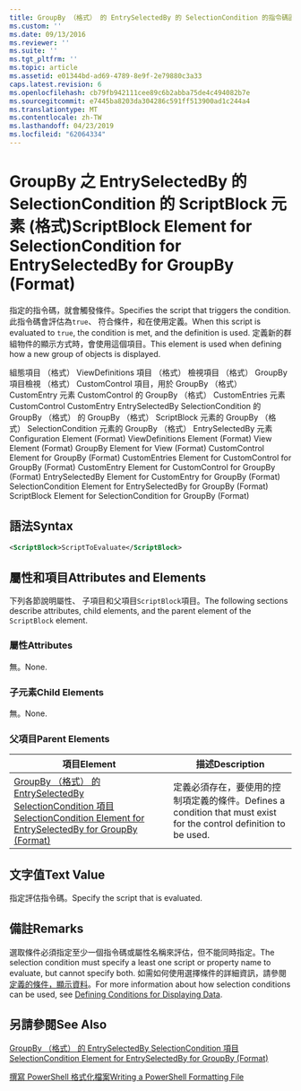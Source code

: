```yaml
---
title: GroupBy （格式） 的 EntrySelectedBy 的 SelectionCondition 的指令碼區塊項目 |Microsoft Docs
ms.custom: ''
ms.date: 09/13/2016
ms.reviewer: ''
ms.suite: ''
ms.tgt_pltfrm: ''
ms.topic: article
ms.assetid: e01344bd-ad69-4789-8e9f-2e79880c3a33
caps.latest.revision: 6
ms.openlocfilehash: cb79fb942111cee89c6b2abba75de4c494082b7e
ms.sourcegitcommit: e7445ba8203da304286c591ff513900ad1c244a4
ms.translationtype: MT
ms.contentlocale: zh-TW
ms.lasthandoff: 04/23/2019
ms.locfileid: "62064334"
---
```

# <a name="scriptblock-element-for-selectioncondition-for-entryselectedby-for-groupby-format"></a><span data-ttu-id="1911b-102">GroupBy 之 EntrySelectedBy 的 SelectionCondition 的 ScriptBlock 元素 (格式)</span><span class="sxs-lookup"><span data-stu-id="1911b-102">ScriptBlock Element for SelectionCondition for EntrySelectedBy for GroupBy (Format)</span></span>

<span data-ttu-id="1911b-103">指定的指令碼，就會觸發條件。</span><span class="sxs-lookup"><span data-stu-id="1911b-103">Specifies the script that triggers the condition.</span></span> <span data-ttu-id="1911b-104">此指令碼會評估為`true`、 符合條件，和在使用定義。</span><span class="sxs-lookup"><span data-stu-id="1911b-104">When this script is evaluated to `true`, the condition is met, and the definition is used.</span></span> <span data-ttu-id="1911b-105">定義新的群組物件的顯示方式時，會使用這個項目。</span><span class="sxs-lookup"><span data-stu-id="1911b-105">This element is used when defining how a new group of objects is displayed.</span></span>

<span data-ttu-id="1911b-106">組態項目 （格式） ViewDefinitions 項目 （格式） 檢視項目 （格式） GroupBy 項目檢視 （格式） CustomControl 項目，用於 GroupBy （格式） CustomEntry 元素 CustomControl 的 GroupBy （格式） CustomEntries 元素CustomControl CustomEntry EntrySelectedBy SelectionCondition 的 GroupBy （格式） 的 GroupBy （格式） ScriptBlock 元素的 GroupBy （格式） SelectionCondition 元素的 GroupBy （格式） EntrySelectedBy 元素</span><span class="sxs-lookup"><span data-stu-id="1911b-106">Configuration Element (Format) ViewDefinitions Element (Format) View Element (Format) GroupBy Element for View (Format) CustomControl Element for GroupBy (Format) CustomEntries Element for CustomControl for GroupBy (Format) CustomEntry Element for CustomControl for GroupBy (Format) EntrySelectedBy Element for CustomEntry for GroupBy (Format) SelectionCondition Element for EntrySelectedBy for GroupBy (Format) ScriptBlock Element for SelectionCondition for GroupBy (Format)</span></span>

## <a name="syntax"></a><span data-ttu-id="1911b-107">語法</span><span class="sxs-lookup"><span data-stu-id="1911b-107">Syntax</span></span>

```xml
<ScriptBlock>ScriptToEvaluate</ScriptBlock>
```

## <a name="attributes-and-elements"></a><span data-ttu-id="1911b-108">屬性和項目</span><span class="sxs-lookup"><span data-stu-id="1911b-108">Attributes and Elements</span></span>

<span data-ttu-id="1911b-109">下列各節說明屬性、 子項目和父項目`ScriptBlock`項目。</span><span class="sxs-lookup"><span data-stu-id="1911b-109">The following sections describe attributes, child elements, and the parent element of the `ScriptBlock` element.</span></span>

### <a name="attributes"></a><span data-ttu-id="1911b-110">屬性</span><span class="sxs-lookup"><span data-stu-id="1911b-110">Attributes</span></span>

<span data-ttu-id="1911b-111">無。</span><span class="sxs-lookup"><span data-stu-id="1911b-111">None.</span></span>

### <a name="child-elements"></a><span data-ttu-id="1911b-112">子元素</span><span class="sxs-lookup"><span data-stu-id="1911b-112">Child Elements</span></span>

<span data-ttu-id="1911b-113">無。</span><span class="sxs-lookup"><span data-stu-id="1911b-113">None.</span></span>

### <a name="parent-elements"></a><span data-ttu-id="1911b-114">父項目</span><span class="sxs-lookup"><span data-stu-id="1911b-114">Parent Elements</span></span>

|<span data-ttu-id="1911b-115">項目</span><span class="sxs-lookup"><span data-stu-id="1911b-115">Element</span></span>|<span data-ttu-id="1911b-116">描述</span><span class="sxs-lookup"><span data-stu-id="1911b-116">Description</span></span>|
|-------------|-----------------|
|[<span data-ttu-id="1911b-117">GroupBy （格式） 的 EntrySelectedBy SelectionCondition 項目</span><span class="sxs-lookup"><span data-stu-id="1911b-117">SelectionCondition Element for EntrySelectedBy for GroupBy (Format)</span></span>](./selectioncondition-element-for-entryselectedby-for-groupby-format.md)|<span data-ttu-id="1911b-118">定義必須存在，要使用的控制項定義的條件。</span><span class="sxs-lookup"><span data-stu-id="1911b-118">Defines a condition that must exist for the control definition to be used.</span></span>|

## <a name="text-value"></a><span data-ttu-id="1911b-119">文字值</span><span class="sxs-lookup"><span data-stu-id="1911b-119">Text Value</span></span>

<span data-ttu-id="1911b-120">指定評估指令碼。</span><span class="sxs-lookup"><span data-stu-id="1911b-120">Specify the script that is evaluated.</span></span>

## <a name="remarks"></a><span data-ttu-id="1911b-121">備註</span><span class="sxs-lookup"><span data-stu-id="1911b-121">Remarks</span></span>

<span data-ttu-id="1911b-122">選取條件必須指定至少一個指令碼或屬性名稱來評估，但不能同時指定。</span><span class="sxs-lookup"><span data-stu-id="1911b-122">The selection condition must specify a least one script or property name to evaluate, but cannot specify both.</span></span> <span data-ttu-id="1911b-123">如需如何使用選擇條件的詳細資訊，請參閱[定義的條件，顯示資料](./defining-conditions-for-displaying-data.md)。</span><span class="sxs-lookup"><span data-stu-id="1911b-123">For more information about how selection conditions can be used, see [Defining Conditions for Displaying Data](./defining-conditions-for-displaying-data.md).</span></span>

## <a name="see-also"></a><span data-ttu-id="1911b-124">另請參閱</span><span class="sxs-lookup"><span data-stu-id="1911b-124">See Also</span></span>

[<span data-ttu-id="1911b-125">GroupBy （格式） 的 EntrySelectedBy SelectionCondition 項目</span><span class="sxs-lookup"><span data-stu-id="1911b-125">SelectionCondition Element for EntrySelectedBy for GroupBy (Format)</span></span>](./selectioncondition-element-for-entryselectedby-for-groupby-format.md)

[<span data-ttu-id="1911b-126">撰寫 PowerShell 格式化檔案</span><span class="sxs-lookup"><span data-stu-id="1911b-126">Writing a PowerShell Formatting File</span></span>](./writing-a-powershell-formatting-file.md)
